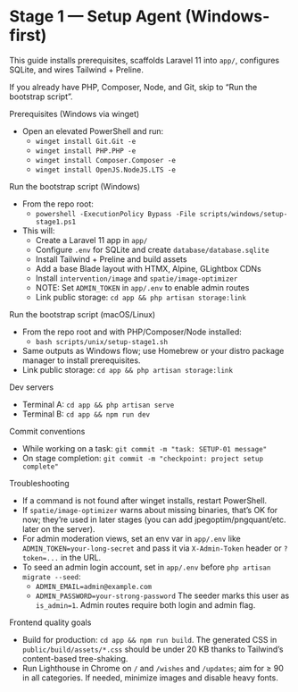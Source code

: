 # Stage 1 — Setup Agent (Windows-first)

This guide installs prerequisites, scaffolds Laravel 11 into `app/`, configures SQLite, and wires Tailwind + Preline.

If you already have PHP, Composer, Node, and Git, skip to “Run the bootstrap script”.

Prerequisites (Windows via winget)
- Open an elevated PowerShell and run:
  - `winget install Git.Git -e`
  - `winget install PHP.PHP -e`
  - `winget install Composer.Composer -e`
  - `winget install OpenJS.NodeJS.LTS -e`

Run the bootstrap script (Windows)
- From the repo root:
  - `powershell -ExecutionPolicy Bypass -File scripts/windows/setup-stage1.ps1`
- This will:
  - Create a Laravel 11 app in `app/`
  - Configure `.env` for SQLite and create `database/database.sqlite`
  - Install Tailwind + Preline and build assets
  - Add a base Blade layout with HTMX, Alpine, GLightbox CDNs
  - Install `intervention/image` and `spatie/image-optimizer`
  - NOTE: Set `ADMIN_TOKEN` in `app/.env` to enable admin routes
  - Link public storage: `cd app && php artisan storage:link`

Run the bootstrap script (macOS/Linux)
- From the repo root and with PHP/Composer/Node installed:
  - `bash scripts/unix/setup-stage1.sh`
- Same outputs as Windows flow; use Homebrew or your distro package manager to install prerequisites.
 - Link public storage: `cd app && php artisan storage:link`

Dev servers
- Terminal A: `cd app && php artisan serve`
- Terminal B: `cd app && npm run dev`

Commit conventions
- While working on a task: `git commit -m "task: SETUP-01 message"`
- On stage completion: `git commit -m "checkpoint: project setup complete"`

Troubleshooting
- If a command is not found after winget installs, restart PowerShell.
- If `spatie/image-optimizer` warns about missing binaries, that’s OK for now; they’re used in later stages (you can add jpegoptim/pngquant/etc. later on the server).
- For admin moderation views, set an env var in `app/.env` like `ADMIN_TOKEN=your-long-secret` and pass it via `X-Admin-Token` header or `?token=...` in the URL.
 - To seed an admin login account, set in `app/.env` before `php artisan migrate --seed`:
   - `ADMIN_EMAIL=admin@example.com`
   - `ADMIN_PASSWORD=your-strong-password`
   The seeder marks this user as `is_admin=1`. Admin routes require both login and admin flag.

Frontend quality goals
- Build for production: `cd app && npm run build`. The generated CSS in `public/build/assets/*.css` should be under 20 KB thanks to Tailwind’s content-based tree-shaking.
- Run Lighthouse in Chrome on `/` and `/wishes` and `/updates`; aim for ≥ 90 in all categories. If needed, minimize images and disable heavy fonts.
